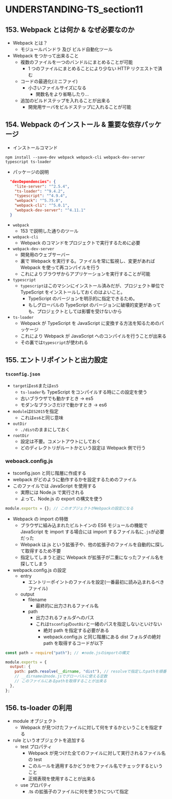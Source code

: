 # UNDERSTANDING-TS_section11

## 153. Webpack とは何か & なぜ必要なのか

- Webpack とは？
  - モジュールバンドラ 及び ビルド自動化ツール
- Webpack をつかって出来ること
  - 複数のファイルを一つのバンドルにまとめることが可能
    - 1 つのファイルにまとめることにより少ない HTTP リクエストで済む
  - コードの最適化(ミニファイ)
    - 小さいファイルサイズになる
      - 関数名をより省略したり...
  - 追加のビルドステップを入れることが出来る
    - 開発用サーバをビルドステップに入れることが可能

## 154. Webpack のインストール & 重要な依存パッケージ

- インストールコマンド

```NPM Config
npm install --save-dev webpack webpack-cli webpack-dev-server typescript ts-loader
```

- パッケージの説明

```JSON
  "devDependencies": {
    "lite-server": "^2.5.4",
    "ts-loader": "^9.4.2",
    "typescript": "^4.9.4",
    "webpack": "^5.75.0",
    "webpack-cli": "^5.0.1",
    "webpack-dev-server": "^4.11.1"
  }
```

- `webpack`
  - 153 で説明した通りのツール
- `webpack-cli`
  - Webpack のコマンドをプロジェクトで実行するために必要
- `webpack-dev-server`
  - 開発用のウェブサーバー
  - 裏で Webpack を実行する。ファイルを常に監視し、変更があれば Webpack を使って再コンパイルを行う
  - これによりブラウザからアプリケーションを実行することが可能
- `typescript`
  - `typescript`はこのマシンにインストール済みだが、プロジェクト単位で TypeScript をインストールしておくのはよいこと。
    - TypeScript のバージョンを明示的に指定できるため。
    - もしグローバルの TypeScript のバージョンに破壊的変更があっても、プロジェクトとしては影響を受けないから
- `ts-loader`
  - Webpack が TypeScript を JavaScript に変換する方法を知るためのパッケージ
  - これにより Webpack が JavaScript へのコンパイルを行うことが出来る
  - その裏では`typescript`が使われる

## 155. エントリポイントと出力設定

### `tsconfig.json`

- `target`は`es6`または`es5`
  - `ts-loader`も TypeScript をコンパイルする時にこの設定を使う
  - 古いブラウザでも動かすとき → es5
  - モダンなブランさだけで動かすとき → es6
- `module`は`ES2015`を指定
  - これは`es6`と同じ意味
- `outDir`
  - `./dist`のままにしておく
- `rootDir`
  - 設定は不要。コメントアウトにしておく
  - どのディレクトリがルートかという設定は Webpack 側で行う

### weboack.config.js

- tsconfig.json と同じ階層に作成する
- webpack がどのように動作するかを設定するためのファイル
- このファイルでは JavaScript を使用する
  - 実際には Node.js で実行される
  - よって、Node.js の export の構文を使う

```JavaScript
module.exports = {}; // このオブジェクトがWebpackの設定になる
```

- Webpack の import の特徴
  - ブラウザに組み込まれたビルトインの ES6 モジュールの機能で JavaScript を import する場合には import するファイル名に`.js`が必要だった
  - Webpack は.js という拡張子や、他の拡張子のファイルを自動的に探して取得するため不要
  - 指定してしまうと逆に Webpack が拡張子が二重になったファイル名を探してしまう
- webpack.config.js の設定
  - entry
    - エントリーポイントのファイルを設定(一番最初に読み込まれるべきファイル)
  - output
    - filename
      - 最終的に出力されるファイル名
    - path
      - 出力されるフォルダへのパス
      - これは`tsconfig`の`outDir`と一緒のパスを指定しないといけない
        - 絶対 path を指定する必要がある
        - webpack.config.js と同じ階層にある dist フォルダの絶対 path を取得するコードが以下

```JavaScript
const path = require("path"); // ★node.jsのimportの構文

module.exports = {
  output: {
    path: path.resolve(__dirname, "dist"), // resolveで指定したpathを順番に解決した絶対pathを取得
    // __dirnameはnode.jsでグローバルに使える定数
    // このファイルにあるpathを取得することが出来る
  },
};
```

## 156. ts-loader の利用

- module オブジェクト
  - Webpack が見つけたファイルに対して何をするかということを指定する
- rule というオブジェクトを追加する
  - test プロパティ
    - Webpack が見つけた全てのファイルに対して実行されるファイル名の test
    - このルールを適用するかどうかをファイル名でチェックするということ
    - 正規表現を使用することが出来る
  - use プロパティ
    - .ts の拡張子のファイルに何を使うかについて指定

